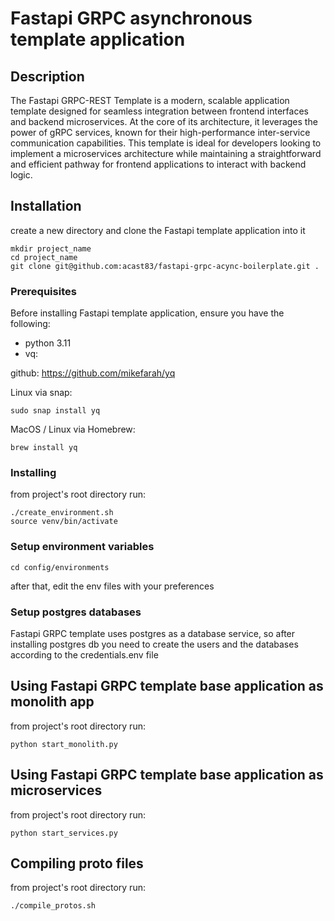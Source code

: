 # Fastapi GRPC asynchronous template application

## Description

The Fastapi GRPC-REST Template is a modern, scalable application template designed for seamless integration between frontend interfaces and backend
microservices. At the
core of its architecture, it leverages the power of gRPC services, known for their high-performance inter-service communication capabilities. This template is ideal for developers
looking to implement a microservices architecture while maintaining a straightforward and efficient pathway for frontend applications to interact with backend logic.

## Installation

create a new directory and clone the Fastapi template application into it

```
mkdir project_name
cd project_name
git clone git@github.com:acast83/fastapi-grpc-acync-boilerplate.git .
```

### Prerequisites

Before installing Fastapi template application, ensure you have the following:

- python 3.11
- vq:

github:
https://github.com/mikefarah/yq

Linux via snap:

```
sudo snap install yq
```

MacOS / Linux via Homebrew:

```
brew install yq
```

### Installing

from project's root directory run:

```
./create_environment.sh
source venv/bin/activate
```

### Setup environment variables

```
cd config/environments
```

after that, edit the env files with your preferences

### Setup postgres databases

Fastapi GRPC template uses postgres as a database service,
so after installing postgres db you need to create the users
and the databases according to the credentials.env file

## Using Fastapi GRPC template base application as monolith app

from project's root directory run:

```
python start_monolith.py
```

## Using Fastapi GRPC template base application as microservices

from project's root directory run:

```
python start_services.py
```

## Compiling proto files

from project's root directory run:

```
./compile_protos.sh
```
